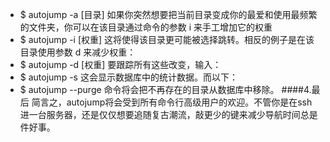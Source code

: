 + $ autojump -a [目录]
如果你突然想要把当前目录变成你的最爱和使用最频繁的文件夹，你可以在该目录通过命令的参数 i 来手工增加它的权重
+ $ autojump -i [权重]
这将使得该目录更可能被选择跳转。相反的例子是在该目录使用参数 d 来减少权重：
+ $ autojump -d [权重]
要跟踪所有这些改变，输入：
+ $ autojump -s
这会显示数据库中的统计数据。而以下：
+ $ autojump --purge
命令将会把不再存在的目录从数据库中移除。
####4.最后
简言之，autojump将会受到所有命令行高级用户的欢迎。不管你是在ssh进一台服务器，还是仅仅想要追随复古潮流，敲更少的键来减少导航时间总是件好事。